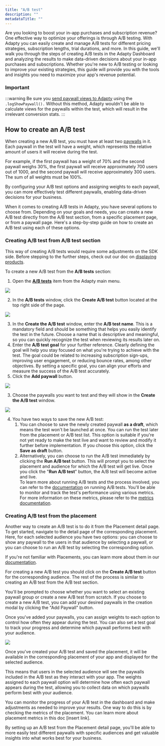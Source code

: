 ```yaml
---
title: "A/B test"
description: ""
metadataTitle: ""
---
```


Are you looking to boost your in-app purchases and subscription revenue? One effective way to optimize your offerings is through A/B testing. With Adapty you can easily create and manage A/B tests for different pricing strategies, subscription lengths, trial durations, and more. In this guide, we'll walk you through the steps of creating A/B tests in the Adapty Dashboard and analyzing the results to make data-driven decisions about your in-app purchases and subscriptions. Whether you're new to A/B testing or looking to improve your existing strategies, this guide will provide you with the tools and insights you need to maximize your app's revenue potential.

### Important

:::warning
Be sure you [send paywall views to Adapty](present-remote-config-paywalls#track-paywall-view-events) using the `.logShowPaywall().` Without this method, Adapty wouldn't be able to calculate views for the paywalls within the test, which will result in the irrelevant conversion stats.
:::

## How to create an A/B test

When creating a new A/B test, you must have at least two [paywalls](paywalls) in it. Each paywall in the test will have a weight, which represents the relative amount of users it will receive during the test. 

For example, if the first paywall has a weight of 70% and the second paywall weighs 30%, the first paywall will receive approximately 700 users out of 1000, and the second paywall will receive approximately 300 users. The sum of all weights must be 100%.

By configuring your A/B test options and assigning weights to each paywall, you can more effectively test different paywalls, enabling data-driven decisions for your business.

When it comes to creating A/B tests in Adapty, you have several options to choose from. Depending on your goals and needs, you can create a new A/B test directly from the A/B test section, from a specific placement page, or from a paywall page. Here's a step-by-step guide on how to create an A/B test using each of these options.

### Creating A/B test from A/B test section

This way of creating A/B tests would require some adjustments on the SDK side. Before stepping to the further steps, check out our doc on [displaying products](displaying-products). 

To create a new A/B test from the **A/B tests** section:

1. Open the [**A/B tests**](https://app.adapty.io/ab-tests) item from the Adapty main menu. 

   
<div style={{ textAlign: 'center' }}>
  <img 
    src="https://files.readme.io/3ca9b3c-AB_tests.png" 
    style={{ width: '700px', border: '1px solid grey' }}
  />
</div>



2. In the **A/B tests** window, click the **Create A/B test** button located at the top right side of the page. 


<div style={{ textAlign: 'center' }}>
  <img 
    src="https://files.readme.io/72af454-create_AB_test.png" 
    style={{ width: '700px', border: '1px solid grey' }}
  />
</div>





3. In the **Create the A/B test** window, enter the **A/B test name**. This is a mandatory field and should be something that helps you easily identify the test in the future. Choose a name that is descriptive and meaningful, so you can quickly recognize the test when reviewing its results later on.
4. Enter the **A/B test goal** for your further reference. Clearly defining the goal will help you stay focused on what you're trying to achieve with the test. The goal could be related to increasing subscription sign-ups, improving user engagement, or reducing bounce rates, among other objectives. By setting a specific goal, you can align your efforts and measure the success of the A/B test accurately.
5. Click the **Add paywall** button.

   
<div style={{ textAlign: 'center' }}>
  <img 
    src="https://files.readme.io/2d25ae6-create_AB_test_with_data.png" 
    style={{ width: '700px', border: '1px solid grey' }}
  />
</div>






3. Choose the paywalls you want to test and they will show in the **Create the A/B test** window.


<div style={{ textAlign: 'center' }}>
  <img 
    src="https://files.readme.io/870cfda-AB_test_with_Paywalls.png" 
    style={{ width: '700px', border: '1px solid grey' }}
  />
</div>





4. You have two ways to save the new A/B test:
   1. You can choose to save the newly created paywall **as a draft**, which means the test won't be launched at once. You can run the test later from the placement or A/B test list. This option is suitable if you're not yet ready to make the test live and want to review and modify it further before implementation. If you choose this option, click the **Save as draft** button.
   2. Alternatively, you can choose to run the A/B test immediately by clicking the **Run A/B test** button. This will prompt you to select the placement and audience for which the A/B test will get live. Once you click the "**Run A/B test**" button, the A/B test will become active and live.  
      To learn more about running A/B tests and the process involved, you can refer to the [documentation](docs:audiences) on running A/B tests. You'll be able to monitor and track the test's performance using various metrics. For more information on these metrics, please refer to the [metrics documentation](https://docs.adapty.io/docs/results-and-metrics). 

### Creating A/B test from the placement

Another way to create an A/B test is to do it from the Placement detail page. To get started, navigate to the detail page of the corresponding placement. Here, for each selected audience you have two options: you can choose to show any paywall to the users in that audience by selecting a paywall, or you can choose to run an A/B test by selecting the corresponding option. 

If you're not familiar with Placements, you can learn more about them in our [documentation](placements).

For creating a new A/B test you should click on the **Create A/B test** button for the corresponding audience. The rest of the process is similar to creating an A/B test from the A/B test section.

You'll be prompted to choose whether you want to select an existing paywall group or create a new A/B test from scratch. If you choose to create a new A/B test, you can add your desired paywalls in the creation modal by clicking the "Add Paywall" button.

Once you've added your paywalls, you can assign weights to each option to control how often they appear during the test. You can also set a test goal to track your progress and determine which paywall performs best with your audience.


<div style={{ textAlign: 'center' }}>
  <img 
    src="https://files.readme.io/1a7b50a-small-CleanShot_2023-04-25_at_14.53.452x.png" 
    style={{ width: '700px', border: '1px solid grey' }}
  />
</div>





Once you've created your A/B test and saved the placement, it will be available in the corresponding placement of your app and displayed for the selected audience.

This means that users in the selected audience will see the paywalls included in the A/B test as they interact with your app. The weights assigned to each paywall option will determine how often each paywall appears during the test, allowing you to collect data on which paywalls perform best with your audience.

You can monitor the progress of your A/B test in the dashboard and make adjustments as needed to improve your results. One way to do this is by checking the metrics of the placement. You can learn more about placement metrics in this doc [insert link].

By setting up an A/B test from the Placement detail page, you'll be able to more easily test different paywalls with specific audiences and get valuable insights into what works best for your business.